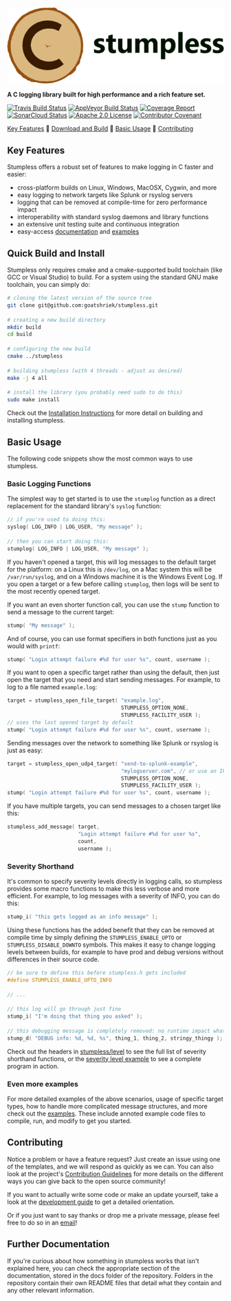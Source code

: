 ![Stumpless logo](assets/logo-and-name.png)

**A C logging library built for high performance and a rich feature set.**

[![Travis Build Status](https://travis-ci.com/goatshriek/stumpless.svg?branch=latest)](https://travis-ci.com/goatshriek/stumpless)
[![AppVeyor Build Status](https://ci.appveyor.com/api/projects/status/uwied5cn5jujl4d2/branch/latest?svg=true)](https://ci.appveyor.com/project/goatshriek/stumpless)
[![Coverage Report](https://codecov.io/gh/goatshriek/stumpless/branch/latest/graph/badge.svg)](https://codecov.io/gh/goatshriek/stumpless)
[![SonarCloud Status](https://sonarcloud.io/api/project_badges/measure?project=stumpless&metric=alert_status)](https://sonarcloud.io/dashboard?id=stumpless)
[![Apache 2.0 License](https://img.shields.io/badge/license-Apache%202.0-blue.svg)](https://opensource.org/licenses/Apache-2.0)
[![Contributor Covenant](https://img.shields.io/badge/Contributor%20Covenant-v2.0-ff69b4.svg)](https://github.com/goatshriek/stumpless/blob/latest/docs/CODE_OF_CONDUCT.md)

[Key Features](#key-features) :palm_tree:
[Download and Build](#quick-build-and-install) :deciduous_tree:
[Basic Usage](#basic-usage) :evergreen_tree:
[Contributing](#contributing)

## Key Features

Stumpless offers a robust set of features to make logging in C faster and
easier:
 * cross-platform builds on Linux, Windows, MacOSX, Cygwin, and more
 * easy logging to network targets like Splunk or rsyslog servers
 * logging that can be removed at compile-time for zero performance impact
 * interoperability with standard syslog daemons and library functions
 * an extensive unit testing suite and continuous integration
 * easy-access
   [documentation](https://goatshriek.github.io/stumpless/docs/c/latest/index.html)
   and
   [examples](https://github.com/goatshriek/stumpless/tree/latest/docs/examples)

## Quick Build and Install
Stumpless only requires cmake and a cmake-supported build toolchain (like GCC
or Visual Studio) to build. For a system using the standard GNU make toolchain,
you can simply do:

```sh
# cloning the latest version of the source tree
git clone git@github.com:goatshriek/stumpless.git

# creating a new build directory
mkdir build
cd build

# configuring the new build
cmake ../stumpless

# building stumpless (with 4 threads - adjust as desired)
make -j 4 all

# install the library (you probably need sudo to do this)
sudo make install
```

Check out the [Installation Instructions](INSTALL.md) for more detail on building
and installing stumpless.

## Basic Usage

The following code snippets show the most common ways to use stumpless.

### Basic Logging Functions
The simplest way to get started is to use the `stumplog` function as a direct
replacement for the standard library's `syslog` function:

```c
// if you're used to doing this:
syslog( LOG_INFO | LOG_USER, "My message" );

// then you can start doing this:
stumplog( LOG_INFO | LOG_USER, "My message" );
```

If you haven't opened a target, this will log messages to the default target for
the platform: on a Linux this is `/dev/log`, on a Mac system this will be
`/var/run/syslog`, and on a Windows machine it is the Windows Event Log. If you
open a target or a few before calling `stumplog`, then logs will be sent to the
most recently opened target.

If you want an even shorter function call, you can use the `stump` function
to send a message to the current target:

```c
stump( "My message" );
```

And of course, you can use format specifiers in both functions just as you would
with `printf`:

```c
stump( "Login attempt failure #%d for user %s", count, username );
```


If you want to open a specific target rather than using the default, then just
open the target that you need and start sending messages. For example, to log to
a file named `example.log`:

```c
target = stumpless_open_file_target( "example.log",
                                     STUMPLESS_OPTION_NONE,
                                     STUMPLESS_FACILITY_USER );
// uses the last opened target by default
stump( "Login attempt failure #%d for user %s", count, username );
```

Sending messages over the network to something like Splunk or rsyslog is just
as easy:

```c
target = stumpless_open_udp4_target( "send-to-splunk-example",
                                     "mylogserver.com", // or use an IP
                                     STUMPLESS_OPTION_NONE,
                                     STUMPLESS_FACILITY_USER );
stump( "Login attempt failure #%d for user %s", count, username );
```

If you have multiple targets, you can send messages to a chosen target like
this:

```c
stumpless_add_message( target,
                       "Login attempt failure #%d for user %s",
                       count,
                       username );
```

### Severity Shorthand

It's common to specify severity levels directly in logging calls, so stumpless
provides some macro functions to make this less verbose and more efficient. For
example, to log messages with a severity of INFO, you can do this:

```c
stump_i( "this gets logged as an info message" );
```

Using these functions has the added benefit that they can be removed at
compile time by simply defining the `STUMPLESS_ENABLE_UPTO` or
`STUMPLESS_DISABLE_DOWNTO` symbols. This makes it easy to change logging levels
between builds, for example to have prod and debug versions without differences
in their source code.

```c
// be sure to define this before stumpless.h gets included
#define STUMPLESS_ENABLE_UPTO_INFO

// ...

// this log will go through just fine
stump_i( "I'm doing that thing you asked" );

// this debugging message is completely removed: no runtime impact whatsoever
stump_d( "DEBUG info: %d, %d, %s", thing_1, thing_2, stringy_thingy );
```

Check out the headers in [stumpless/level](include/stumpless/level) to see the
full list of severity shorthand functions, or the
[severity level example](docs/examples/severity_level) to see a complete program
in action.

### Even more examples

For more detailed examples of the above scenarios, usage of specific target
types, how to handle more complicated message structures, and more check out the
[examples](docs/examples). These include annoted example code files to compile,
run, and modify to get you started.

## Contributing
Notice a problem or have a feature request? Just create an issue using one of
the templates, and we will respond as quickly as we can. You can also look at
the project's [Contribution Guidelines](docs/CONTRIBUTING.md) for more details
on the different ways you can give back to the open source community!

If you want to actually write some code or make an update yourself, take a look
at the [development guide](docs/development.md) to get a detailed orientation.

Or if you just want to say thanks or drop me a private message, please feel free
to do so in an [email](joelanderson333@gmail.com)!

## Further Documentation
If you're curious about how something in stumpless works that isn't explained
here, you can check the appropriate section of the documentation, stored in the
docs folder of the repository. Folders in the repository contain their own
README files that detail what they contain and any other relevant information.
